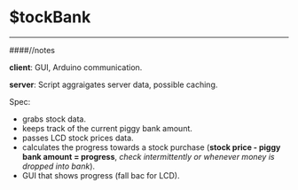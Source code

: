 $tockBank
=========
___

####//notes 


**client**: GUI, Arduino communication.

**server**: Script aggraigates server data, possible caching.

Spec:
- grabs stock data.
- keeps track of the current piggy bank amount.
- passes LCD stock prices data.
- calculates the progress towards a stock purchase (**stock price - piggy bank amount = progress**, *check intermittently or whenever money is dropped into bank*).
- GUI that shows progress (fall bac for LCD).